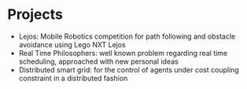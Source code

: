 # Projects
 <ul>
  <li>Lejos: Mobile Robotics competition for path following and obstacle avoidance using Lego NXT Lejos</li>
  <li>Real Time Philosophers: well known problem regarding real time scheduling, approached with new personal ideas</li>
  <li>Distributed smart grid: for the control of agents under cost coupling constraint in a distributed fashion</li>
</ul> 


